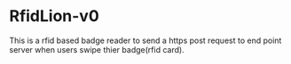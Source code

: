 # RfidLion-v0
This is a rfid based badge reader to send a https post request to end point server when users swipe thier badge(rfid card). 
